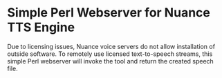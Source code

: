 Simple Perl Webserver for Nuance TTS Engine
===========================================

Due to licensing issues, Nuance voice servers do not allow installation of outside software. To remotely use licensed text-to-speech streams, this simple Perl webserver will invoke the tool and return the created speech file.